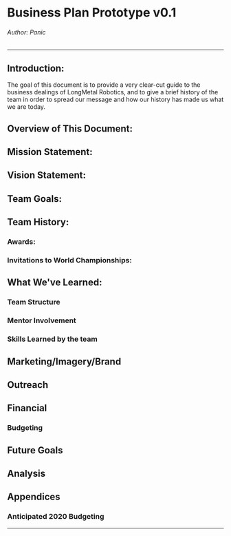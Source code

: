 # Business Plan Prototype v0.1
###### Author: Panic
---
## Introduction:
The goal of this document is to provide a very clear-cut guide to the business dealings of LongMetal Robotics, and to give a brief history of the team in order to spread our message and how our history has made us what we are today.

## Overview of This Document:

## Mission Statement:

## Vision Statement:

## Team Goals:

## Team History:

### Awards:

### Invitations to World Championships:

## What We've Learned:

### Team Structure

### Mentor Involvement

### Skills Learned by the team

## Marketing/Imagery/Brand

## Outreach

## Financial

### Budgeting

## Future Goals

## Analysis

## Appendices

### Anticipated 2020 Budgeting

---
